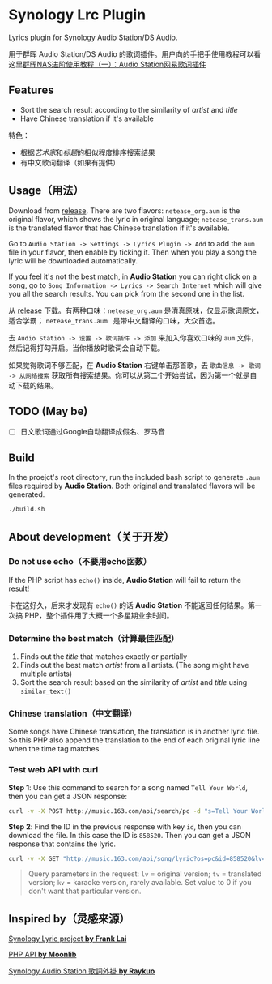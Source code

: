 # Synology Lrc Plugin
Lyrics plugin for Synology Audio Station/DS Audio.

用于群晖 Audio Station/DS Audio 的歌词插件。用户向的手把手使用教程可以看这里[群晖NAS进阶使用教程（一）：Audio Station网易歌词插件](http://tsuinte.ru/2017/synology_audio_station_lyrics_plugin/)

## Features

- Sort the search result according to the similarity of *artist* and *title*
- Have Chinese translation if it's available

特色：

- 根据*艺术家*和*标题*的相似程度排序搜索结果
- 有中文歌词翻译（如果有提供）

## Usage（用法）

Download from [release](https://github.com/LudySu/Synology-LrcPlugin/releases). There are two flavors: `netease_org.aum` is the original flavor, which shows the lyric in original language; `netease_trans.aum` is the translated flavor that has Chinese translation if it's available.

Go to `Audio Station -> Settings -> Lyrics Plugin -> Add` to add the `aum` file in your flavor, then enable by ticking it. Then when you play a song the lyric will be downloaded automatically.

If you feel it's not the best match, in **Audio Station** you can right click on a song, go to `Song Information -> Lyrics -> Search Internet` which will give you all the search results. You can pick from the second one in the list.

从 [release](https://github.com/LudySu/Synology-LrcPlugin/releases) 下载。有两种口味：`netease_org.aum` 是清真原味，仅显示歌词原文，适合学霸； `netease_trans.aum ` 是带中文翻译的口味，大众首选。

去 `Audio Station -> 设置 -> 歌词插件 -> 添加` 来加入你喜欢口味的 `aum` 文件，然后记得打勾开启。当你播放时歌词会自动下载。

如果觉得歌词不够匹配，在 **Audio Station** 右键单击那首歌，去 `歌曲信息 -> 歌词 -> 从网络搜索` 获取所有搜索结果。你可以从第二个开始尝试，因为第一个就是自动下载的结果。

## TODO (May be)

- [ ] 日文歌词通过Google自动翻译成假名、罗马音

## Build

In the proejct's root directory, run the included bash script to generate `.aum` files required by **Audio Station**. Both original and translated flavors will be generated.

```bash
./build.sh
```

## About development（关于开发）

### Do not use echo（不要用echo函数）

If the PHP script has `echo()` inside, **Audio Station** will fail to return the result!

卡在这好久，后来才发现有 `echo()` 的话 **Audio Station** 不能返回任何结果。第一次搞 PHP，整个插件用了大概一个多星期业余时间。

### Determine the best match（计算最佳匹配）

1. Finds out the *title* that matches exactly or partially
2. Finds out the best match *artist* from all artists. (The song might have multiple artists)
3. Sort the search result based on the similarity of *artist* and *title* using `similar_text()`

### Chinese translation（中文翻译）

Some songs have Chinese translation, the translation is in another lyric file. So this PHP also append the translation to the end of each original lyric line when the time tag matches.

### Test web API with curl

**Step 1**: Use this command to search for a song named `Tell Your World`, then you can get a JSON response:

```bash
curl -v -X POST http://music.163.com/api/search/pc -d "s=Tell Your World&type=1"
```

**Step 2**: Find the ID in the previous response with key `id`, then you can download the file. In this case the ID is `858520`. Then you can get a JSON response that contains the lyric.

```bash
curl -v -X GET "http://music.163.com/api/song/lyric?os=pc&id=858520&lv=-1&kv=0&tv=-1"
```

> Query parameters in the request: `lv` = original version; `tv` = translated version; `kv` = karaoke version, rarely available. Set value to 0 if you don't want that particular version.

## Inspired by（灵感来源）
[Synology Lyric project **by Frank Lai**](https://bitbucket.org/franklai/synologylyric)

[PHP API **by Moonlib**](http://moonlib.com/606.html)

[Synology Audio Station 歌詞外掛 **by Raykuo**](https://blog.ladsai.com/synology-audiostation-%E6%AD%8C%E8%A9%9E%E5%A4%96%E6%8E%9B-2.html)
